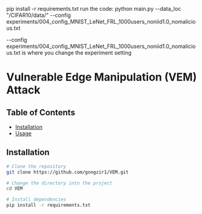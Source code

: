 pip install -r requirements.txt
run the code:
python main.py --data_loc "/CIFAR10/data/" --config experiments/004_config_MNIST_LeNet_FRL_1000users_noniid1.0_nomalicious.txt

--config experiments/004_config_MNIST_LeNet_FRL_1000users_noniid1.0_nomalicious.txt is where you change the experiment setting
# Vulnerable Edge Manipulation (VEM) Attack

## Table of Contents
- [Installation](#installation)
- [Usage](#usage)

## Installation

```bash
# Clone the repository
git clone https://github.com/gongzir1/VEM.git

# Change the directory into the project
cd VEM

# Install dependencies
pip install -r requirements.txt
